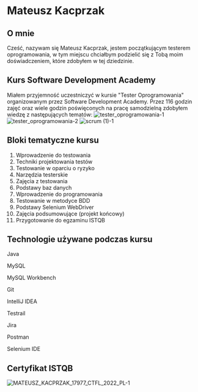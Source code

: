 # Mateusz Kacprzak
## O mnie
Cześć, nazywam się Mateusz Kacprzak, jestem początkującym testerem oprogramowania, w tym miejscu chciałbym podzielić się z Tobą moim doświadczeniem, które zdobyłem w tej dziedzinie.
## Kurs Software Development Academy
Miałem przyjemność uczestniczyć w kursie "Tester Oprogramowania" organizowanym przez Software Development Academy. Przez 116 godzin zajęć oraz wiele godzin poświęconych na pracę samodzielną zdobyłem wiedzę z następujących tematów:
![tester_oprogramowania-1](https://user-images.githubusercontent.com/96202468/165758992-2c2ad996-ced4-4b6c-a5f6-4f712b2e7ab2.jpg)
![tester_oprogramowania-2](https://user-images.githubusercontent.com/96202468/165759055-b67dbdeb-50d4-45fe-8e9f-f1f5ac4c3238.jpg)
![scrum (1)-1](https://user-images.githubusercontent.com/96202468/165762970-0b554100-fa2f-4097-b2ea-135f7e2bf7c4.jpg)

## Bloki tematyczne kursu
1. Wprowadzenie do testowania
2. Techniki projektowania testów
3. Testowanie w oparciu o ryzyko
4. Narzędzia testerskie
5. Zajęcia z testowania
6. Podstawy baz danych
7. Wprowadzenie do programowania
8. Testowanie w metodyce BDD
9. Podstawy Selenium WebDriver
10. Zajęcia podsumowujące (projekt końcowy)
11. Przygotowanie do egzaminu ISTQB

## Technologie używane podczas kursu
Java

MySQL

MySQL Workbench

Git

IntelliJ IDEA

Testrail

Jira

Postman

Selenium IDE

## Certyfikat ISTQB

![MATEUSZ_KACPRZAK_17977_CTFL_2022_PL-1](https://user-images.githubusercontent.com/96202468/165761241-229953c3-42d5-40b7-b74b-ff122314bab5.jpg)
